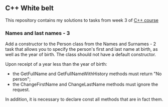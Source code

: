 ## C++ White belt
This repository contains my solutions to tasks from week 3 of [C++ course](https://www.coursera.org/learn/c-plus-plus-yellow/home/welcome)

### Names and last names - 3
Add a constructor to the Person class from the Names and Surnames - 2 task that allows you to specify the person's first and last name at birth, as well as the year of birth. The class should not have a default constructor.

Upon receipt of a year less than the year of birth:

- the GetFullName and GetFullNameWithHistory methods must return "No person";
- the ChangeFirstName and ChangeLastName methods must ignore the request.

In addition, it is necessary to declare const all methods that are in fact them.
